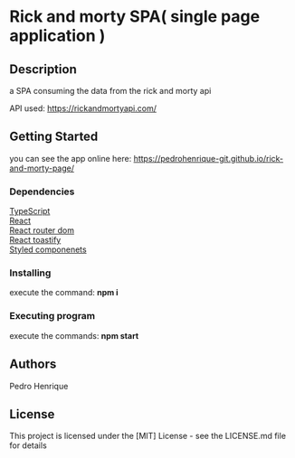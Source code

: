 # Rick and morty SPA( single page application )
## Description

a SPA consuming the data from the rick and morty api

API used: https://rickandmortyapi.com/

## Getting Started

you can see the app online here: https://pedrohenrique-git.github.io/rick-and-morty-page/

### Dependencies

<a href="https://www.typescriptlang.org/">TypeScript</a><br/>
<a href="https://reactjs.org/">React</a><br/>
<a href="https://reactrouter.com/web/guides/quick-start">React router dom</a><br/>
<a href="https://fkhadra.github.io/react-toastify/introduction">React toastify</a><br/>
<a href="https://styled-components.com/">Styled componenets</a><br/>

### Installing

execute the command: <b>npm i</b>

### Executing program

execute the commands: <b>npm start</b>

## Authors

Pedro Henrique

## License

This project is licensed under the [MIT] License - see the LICENSE.md file for details
